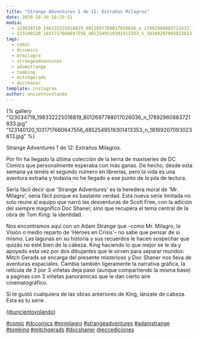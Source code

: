 ```yaml
---
title: "Strange Adventures 1 de 12: Extraños Milagros"
date: 2020-10-30 16:25:51
media: 
  - 123034719_198332225018819_8012697788017026036_n_17892960883721633.jpg
  - 123140120_1031717660647556_4852549519301413353_n_18169207093023613.jpg
tags: 
  - comic
  - dccomics
  - mrmilagro
  - strangeadventures
  - adamstrange
  - tomking
  - mitchgerads
  - docshaner
template: instagram
author: uncientovolando
---
```


{% gallery "123034719_198332225018819_8012697788017026036_n_17892960883721633.jpg" "123140120_1031717660647556_4852549519301413353_n_18169207093023613.jpg" %}

Strange Adventures 1 de 12: Extraños Milagros.

Por fin ha llegado la última colección de la terna de maxiseries de DC Comics que personalmente esperaba con más ganas. De hecho, desde esta semana ya tenéis el segundo número en librerías, pero la vida es una aventura extraña y todavía no he llegado a ese punto de la pila de lectura.

Sería fácil decir que 'Strange Adventures' es la heredera moral de 'Mr. Milagro', sería fácil porque es bastante verdad. Esta nueva serie limitada no solo reune al equipo que narró las desventuras de Scott Free, con la adición del siempre magnifico Doc Shaner, sino que recupera el tema central de la obra de Tom King: la identidad.

Nos encontramos aquí con un Adam Strange que –como Mr. Milagro, la Visión o medio reparto de 'Héroes en Crisis'– no sabe que pensar de si mismo. Las lagunas en su historia y sus recuerdos le hacen sospechar que quizás no esté bien de la cabeza. King haciendo lo que mejor se le da y apoyado esta vez por dos dibujantes que le sirven para separar mundos: Mitch Gerads se encarga del presente misterioso y Doc Shaner nos lleva de aventuras espaciales. Cambia también ligeramente la narrativa gráfica, la retícula de 3 por 3 viñetas deja paso (aunque compartiendo la misma base) a paginas con 3 viñetas panorámicas que le dan cierto aire cinematográfico.

Si te gustó cualquiera de las obras anteriores de King, lánzate de cabeza. Esta es tu serie.

([@uncientovolando](https://instagram.com/uncientovolando))

[#comic](/etiquetas/comic) [#dccomics](/etiquetas/dccomics) [#mrmilagro](/etiquetas/mrmilagro) [#strangeadventures](/etiquetas/strangeadventures) [#adamstrange](/etiquetas/adamstrange) [#tomking](/etiquetas/tomking) [#mitchgerads](/etiquetas/mitchgerads) [#docshaner](/etiquetas/docshaner) [@eccediciones](https://instagram.com/eccediciones)

